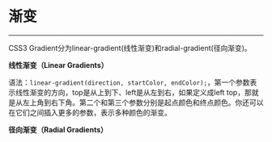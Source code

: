 # 渐变 #


----------

CSS3 Gradient分为linear-gradient(线性渐变)和radial-gradient(径向渐变)。

**线性渐变（Linear Gradients）**

语法：`linear-gradient(direction, startColor, endColor);`，第一个参数表示线性渐变的方向，top是从上到下、left是从左到右，如果定义成left top，那就是从左上角到右下角。第二个和第三个参数分别是起点颜色和终点颜色。你还可以在它们之间插入更多的参数，表示多种颜色的渐变。

**径向渐变（Radial Gradients）**



